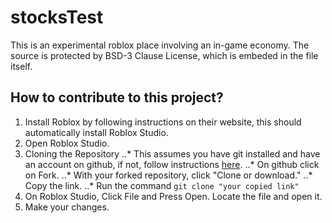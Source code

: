 # stocksTest
This is an experimental roblox place involving an in-game economy. The source is protected by BSD-3 Clause License, which is embeded in the file itself.
## How to contribute to this project?
1. Install Roblox by following instructions on their website, this should automatically install Roblox Studio.
2. Open Roblox Studio.
3. Cloning the Repository
..* This assumes you have git installed and have an account on github, if not, follow instructions [here](https://git-scm.com/book/en/v2/Getting-Started-Installing-Git).
..* On github click on Fork. 
..* With your forked repository, click "Clone or download."
..* Copy the link.
..* Run the command `git clone "your copied link"`
4. On Roblox Studio, Click File and Press Open. Locate the file and open it.
5. Make your changes.
